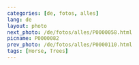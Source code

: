 ```yaml
---
categories: [de, fotos, alles]
lang: de
layout: photo
next_photo: /de/fotos/alles/P0000058.html
picname: P0000082
prev_photo: /de/fotos/alles/P0000110.html
tags: [Horse, Trees]
---
```

